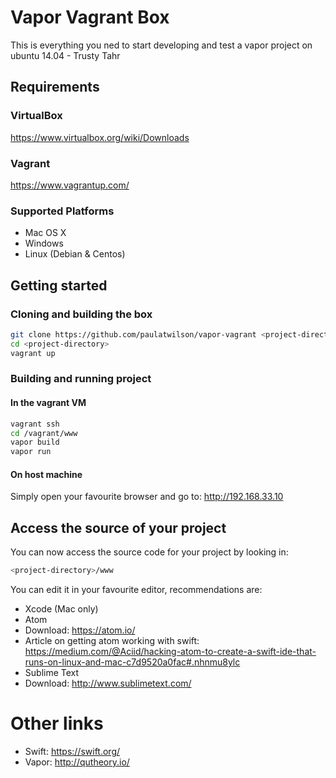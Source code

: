 # Vapor Vagrant Box
This is everything you ned to start developing and test a vapor project on ubuntu 14.04 - Trusty Tahr
## Requirements
### VirtualBox
https://www.virtualbox.org/wiki/Downloads
### Vagrant
https://www.vagrantup.com/
### Supported Platforms
* Mac OS X
* Windows
* Linux (Debian & Centos)


## Getting started

### Cloning and building the box
```sh
git clone https://github.com/paulatwilson/vapor-vagrant <project-directory>
cd <project-directory>
vagrant up
```

### Building and running project

#### In the vagrant VM
```sh
vagrant ssh
cd /vagrant/www
vapor build
vapor run
```
#### On host machine
Simply open your favourite browser and go to: http://192.168.33.10

## Access the source of your project
You can now access the source code for your project by looking in: 
```sh
<project-directory>/www 
```

You can edit it in your favourite editor, recommendations are:
* Xcode (Mac only)
* Atom 
 * Download: https://atom.io/
 * Article on getting atom working with swift: https://medium.com/@Aciid/hacking-atom-to-create-a-swift-ide-that-runs-on-linux-and-mac-c7d9520a0fac#.nhnmu8ylc
* Sublime Text
 * Download: http://www.sublimetext.com/ 

# Other links

* Swift: https://swift.org/
* Vapor: http://qutheory.io/


